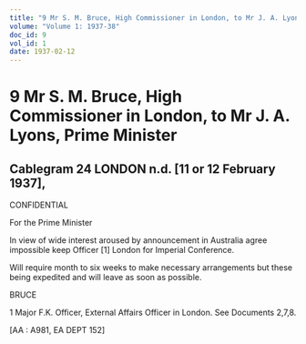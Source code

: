 ```yaml
---
title: "9 Mr S. M. Bruce, High Commissioner in London, to Mr J. A. Lyons, Prime Minister"
volume: "Volume 1: 1937-38"
doc_id: 9
vol_id: 1
date: 1937-02-12
---
```


# 9 Mr S. M. Bruce, High Commissioner in London, to Mr J. A. Lyons, Prime Minister

## Cablegram 24 LONDON n.d. [11 or 12 February 1937],

CONFIDENTIAL 

For the Prime Minister

In view of wide interest aroused by announcement in Australia agree impossible keep Officer [1] London for Imperial Conference. 

Will require month to six weeks to make necessary arrangements but these being expedited and will leave as soon as possible.

BRUCE

1 Major F.K. Officer, External Affairs Officer in London. See Documents 2,7,8.

[AA : A981, EA DEPT 152]
